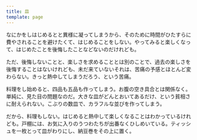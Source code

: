 ```yaml
---
title: 皿
template: page
---
```


なにかをしはじめるとと異様に凝ってしまうから、そのために時間がひたすらに費やされることを避けたくて、はじめることをしない。やってみると楽しくなって、はじめたことを後悔したことなどないのだけれども。

ただ、後悔しないことと、楽しさを求めることとは別のことで、過去の楽しさを後悔することはないけれども、未だ来ていないそれは、苦痛の予感とほとんど変わらない。きっと熱中してしまうだろう、という苦痛。

料理をし始めると、四品も五品も作ってしまう。お腹の空き具合とは関係なく。単純に、見た目の問題なのだ。大きな皿がどんとおいてあるだけ、という貧相さに耐えられない。こぶりの数皿で、カラフルな並びを作ってしまう。

だから、料理もしない。はじめると熱中して楽しくなることはわかっているけれども。戸棚には、お気に入りのうつわたちが出番なくひしめいている。ティッシュを一枚とって皿がわりにし、納豆巻をその上に置く。
